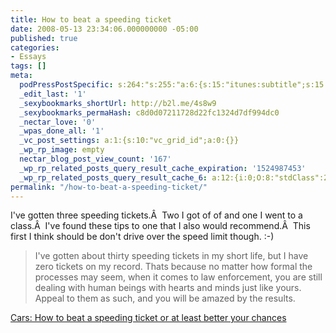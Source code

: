 ```yaml
---
title: How to beat a speeding ticket
date: 2008-05-13 23:34:06.000000000 -05:00
published: true
categories:
- Essays
tags: []
meta:
  podPressPostSpecific: s:264:"s:255:"a:6:{s:15:"itunes:subtitle";s:15:"##PostExcerpt##";s:14:"itunes:summary";s:15:"##PostExcerpt##";s:15:"itunes:keywords";s:17:"##WordPressCats##";s:13:"itunes:author";s:10:"##Global##";s:15:"itunes:explicit";s:7:"Default";s:12:"itunes:block";s:7:"Default";}";";
  _edit_last: '1'
  _sexybookmarks_shortUrl: http://b2l.me/4s8w9
  _sexybookmarks_permaHash: c8d0d07211728d22fc1324d7df994dc0
  _nectar_love: '0'
  _wpas_done_all: '1'
  _vc_post_settings: a:1:{s:10:"vc_grid_id";a:0:{}}
  _wp_rp_image: empty
  nectar_blog_post_view_count: '167'
  _wp_rp_related_posts_query_result_cache_expiration: '1524987453'
  _wp_rp_related_posts_query_result_cache_6: a:12:{i:0;O:8:"stdClass":2:{s:7:"post_id";s:4:"2813";s:5:"score";s:18:"58.826323593589315";}i:1;O:8:"stdClass":2:{s:7:"post_id";s:3:"354";s:5:"score";s:17:"24.05254978157163";}i:2;O:8:"stdClass":2:{s:7:"post_id";s:4:"7173";s:5:"score";s:18:"22.144685634412266";}i:3;O:8:"stdClass":2:{s:7:"post_id";s:4:"1263";s:5:"score";s:18:"19.148676520498704";}i:4;O:8:"stdClass":2:{s:7:"post_id";s:4:"4550";s:5:"score";s:18:"17.757074187270067";}i:5;O:8:"stdClass":2:{s:7:"post_id";s:4:"1345";s:5:"score";s:17:"17.69089426672761";}i:6;O:8:"stdClass":2:{s:7:"post_id";s:3:"156";s:5:"score";s:17:"17.69089426672761";}i:7;O:8:"stdClass":2:{s:7:"post_id";s:4:"2271";s:5:"score";s:18:"16.774676583529263";}i:8;O:8:"stdClass":2:{s:7:"post_id";s:2:"28";s:5:"score";s:17:"16.20578643287159";}i:9;O:8:"stdClass":2:{s:7:"post_id";s:3:"737";s:5:"score";s:18:"16.036671656818257";}i:10;O:8:"stdClass":2:{s:7:"post_id";s:3:"427";s:5:"score";s:18:"15.858312802979297";}i:11;O:8:"stdClass":2:{s:7:"post_id";s:4:"2132";s:5:"score";s:18:"15.662784465422375";}}
permalink: "/how-to-beat-a-speeding-ticket/"
---
```

I've gotten three speeding tickets.Â  Two I got of of and one I went to a class.Â  I've found these tips to one that I also would recommend.Â  This first I think should be don't drive over the speed limit though. :-)</p>
>I've gotten about thirty speeding tickets in my short life, but I have zero tickets on my record. Thats because no matter how formal the processes may seem, when it comes to law enforcement, you are still dealing with human beings with hearts and minds just like yours. Appeal to them as such, and you will be amazed by the results.</blockquote>
<p><a href="http://lifehacker.com/software/cars/how-to-beat-a-speeding-ticket-or-at-least-better-your-chances-208611.php" rel="nofollow">Cars: How to beat a speeding ticket or at least better your chances</a></p>
